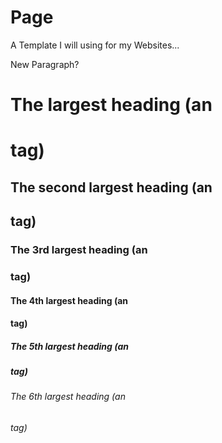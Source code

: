 # Page
A Template I will using for my Websites...

New Paragraph?

# The largest heading (an <h1> tag)
## The second largest heading (an <h2> tag)
### The 3rd largest heading (an <h3> tag)
#### The 4th largest heading (an <h4> tag)
##### The 5th largest heading (an <h5> tag)
###### The 6th largest heading (an <h6> tag)
